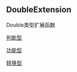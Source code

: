 ## DoubleExtension

Double类型扩展函数


[判断型](https://github.com/CN-Henny/java-base-type-utils/blob/main/src/main/java/extensions/java/lang/Double/README1.md)

[功能型](https://github.com/CN-Henny/java-base-type-utils/blob/main/src/main/java/extensions/java/lang/Double/README2.md)

[转换型](https://github.com/CN-Henny/java-base-type-utils/blob/main/src/main/java/extensions/java/lang/Double/README3.md)

